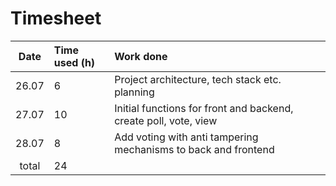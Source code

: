 # Timesheet

| Date  | Time used (h) | Work done                                                        |
|:-----:|:--------------|:-----------------------------------------------------------------|
| 26.07 | 6             | Project architecture, tech stack etc. planning                   |
| 27.07 | 10            | Initial functions for front and backend, create poll, vote, view |
| 28.07 | 8             | Add voting with anti tampering mechanisms to back and frontend   |
| total | 24            |                                                                  |